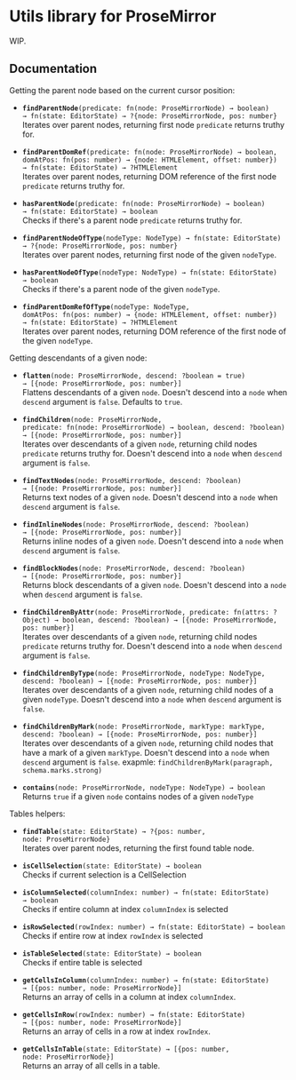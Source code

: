 # Utils library for ProseMirror

WIP.

## Documentation

Getting the parent node based on the current cursor position:

 * **`findParentNode`**`(predicate: fn(node: ProseMirrorNode) → boolean) → fn(state: EditorState) → ?{node: ProseMirrorNode, pos: number}`\
   Iterates over parent nodes, returning first node `predicate` returns truthy for.


 * **`findParentDomRef`**`(predicate: fn(node: ProseMirrorNode) → boolean, domAtPos: fn(pos: number) → {node: HTMLElement, offset: number}) → fn(state: EditorState) → ?HTMLElement`\
   Iterates over parent nodes, returning DOM reference of the first node `predicate` returns truthy for.


 * **`hasParentNode`**`(predicate: fn(node: ProseMirrorNode) → boolean) → fn(state: EditorState) → boolean`\
   Checks if there's a parent node `predicate` returns truthy for.


 * **`findParentNodeOfType`**`(nodeType: NodeType) → fn(state: EditorState) → ?{node: ProseMirrorNode, pos: number}`\
   Iterates over parent nodes, returning first node of the given `nodeType`.


 * **`hasParentNodeOfType`**`(nodeType: NodeType) → fn(state: EditorState) → boolean`\
   Checks if there's a parent node of the given `nodeType`.


 * **`findParentDomRefOfType`**`(nodeType: NodeType, domAtPos: fn(pos: number) → {node: HTMLElement, offset: number}) → fn(state: EditorState) → ?HTMLElement`\
   Iterates over parent nodes, returning DOM reference of the first node of the given `nodeType`.


Getting descendants of a given node:

 * **`flatten`**`(node: ProseMirrorNode, descend: ?boolean = true) → [{node: ProseMirrorNode, pos: number}]`\
   Flattens descendants of a given `node`. Doesn't descend into a `node` when `descend` argument is `false`. Defaults to `true`.


 * **`findChildren`**`(node: ProseMirrorNode, predicate: fn(node: ProseMirrorNode) → boolean, descend: ?boolean) → [{node: ProseMirrorNode, pos: number}]`\
   Iterates over descendants of a given `node`, returning child nodes `predicate` returns truthy for. Doesn't descend into a `node` when `descend` argument is `false`.


 * **`findTextNodes`**`(node: ProseMirrorNode, descend: ?boolean) → [{node: ProseMirrorNode, pos: number}]`\
   Returns text nodes of a given `node`. Doesn't descend into a `node` when `descend` argument is `false`.


 * **`findInlineNodes`**`(node: ProseMirrorNode, descend: ?boolean) → [{node: ProseMirrorNode, pos: number}]`\
   Returns inline nodes of a given `node`. Doesn't descend into a `node` when `descend` argument is `false`.


 * **`findBlockNodes`**`(node: ProseMirrorNode, descend: ?boolean) → [{node: ProseMirrorNode, pos: number}]`\
   Returns block descendants of a given `node`. Doesn't descend into a `node` when `descend` argument is `false`.


 * **`findChildrenByAttr`**`(node: ProseMirrorNode, predicate: fn(attrs: ?Object) → boolean, descend: ?boolean) → [{node: ProseMirrorNode, pos: number}]`\
   Iterates over descendants of a given `node`, returning child nodes `predicate` returns truthy for. Doesn't descend into a `node` when `descend` argument is `false`.


 * **`findChildrenByType`**`(node: ProseMirrorNode, nodeType: NodeType, descend: ?boolean) → [{node: ProseMirrorNode, pos: number}]`\
   Iterates over descendants of a given `node`, returning child nodes of a given `nodeType`. Doesn't descend into a `node` when `descend` argument is `false`.


 * **`findChildrenByMark`**`(node: ProseMirrorNode, markType: markType, descend: ?boolean) → [{node: ProseMirrorNode, pos: number}]`\
   Iterates over descendants of a given `node`, returning child nodes that have a mark of a given `markType`. Doesn't descend into a `node` when `descend` argument is `false`.
   exapmle: `findChildrenByMark(paragraph, schema.marks.strong)`


 * **`contains`**`(node: ProseMirrorNode, nodeType: NodeType) → boolean`\
   Returns `true` if a given `node` contains nodes of a given `nodeType`


Tables helpers:

 * **`findTable`**`(state: EditorState) → ?{pos: number, node: ProseMirrorNode}`\
   Iterates over parent nodes, returning the first found table node.


 * **`isCellSelection`**`(state: EditorState) → boolean`\
   Checks if current selection is a CellSelection


 * **`isColumnSelected`**`(columnIndex: number) → fn(state: EditorState) → boolean`\
   Checks if entire column at index `columnIndex` is selected


 * **`isRowSelected`**`(rowIndex: number) → fn(state: EditorState) → boolean`\
   Checks if entire row at index `rowIndex` is selected


 * **`isTableSelected`**`(state: EditorState) → boolean`\
   Checks if entire table is selected


 * **`getCellsInColumn`**`(columnIndex: number) → fn(state: EditorState) → [{pos: number, node: ProseMirrorNode}]`\
   Returns an array of cells in a column at index `columnIndex`.


 * **`getCellsInRow`**`(rowIndex: number) → fn(state: EditorState) → [{pos: number, node: ProseMirrorNode}]`\
   Returns an array of cells in a row at index `rowIndex`.


 * **`getCellsInTable`**`(state: EditorState) → [{pos: number, node: ProseMirrorNode}]`\
   Returns an array of all cells in a table.


